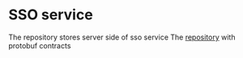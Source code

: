 # SSO service

The repository stores server side of sso service 
The [repository](https://github.com/IlianBuh/Auth_Protobuf) with protobuf contracts